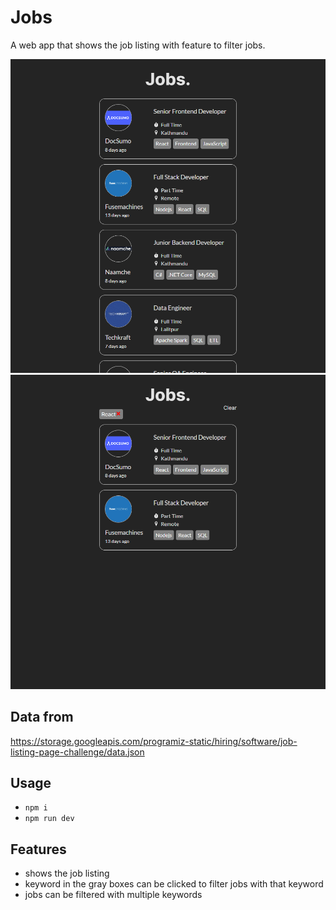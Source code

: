 # Jobs

A web app that shows the job listing with feature to filter jobs.

<img src="ss0.png">
<img src="ss1.png">

## Data from

https://storage.googleapis.com/programiz-static/hiring/software/job-listing-page-challenge/data.json

## Usage

- `npm i`
- `npm run dev`

## Features

- shows the job listing 
- keyword in the gray boxes can be clicked to filter jobs with that keyword
- jobs can be filtered with multiple keywords